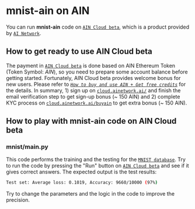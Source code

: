 # mnist-ain on AIN

You can run **mnist-ain** code on [`AIN Cloud beta`](https://cloud.ainetwork.ai/), which is a product provided by [`AI Network`](https://ainetwork.ai/).

## How to get ready to use AIN Cloud beta

The payment in [`AIN Cloud beta`](https://cloud.ainetwork.ai/) is done based on AIN Ethereum Token (Token Symbol: *AIN*), so you need to prepare some account balance before getting started.
Fortunately, AIN Cloud beta provides welcome bonus for new users. Please refer to *[`How to buy and use AIN + Get free credits`](https://medium.com/ai-network/aincloudbeta-3-buyain-c03d727fe5ee)* for the details.
In summary, 1) sign up on [`cloud.ainetwork.ai/`](https://cloud.ainetwork.ai/) and finish the email verification step to get sign-up bonus (~ 150 AIN) and 2) complete KYC process on [`cloud.ainetwork.ai/buyain`](https://cloud.ainetwork.ai/buyain) to get extra bonus (~ 150 AIN).

## How to play with mnist-ain code on AIN Cloud beta

### mnist/main.py

This code performs the training and the testing for the [`MNIST database`](https://en.wikipedia.org/wiki/MNIST_database).
Try to run the code by pressing the "Run" button on [`AIN Cloud beta`](https://cloud.ainetwork.ai/)
and see if it gives correct answers.
The expected output is the test results:

```bash
Test set: Average loss: 0.1019, Accuracy: 9660/10000 (97%)
```

Try to change the parameters and the logic in the code to improve the precision.
